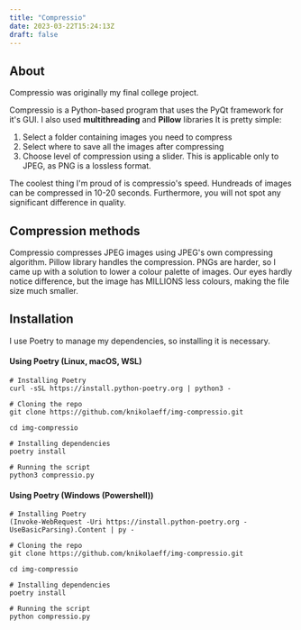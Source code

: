 ```yaml
---
title: "Compressio"
date: 2023-03-22T15:24:13Z
draft: false
---
```


## About

Compressio was originally my final college project. 

Сompressio is a Python-based program that uses the PyQt framework for it's GUI. I also used **multithreading** and **Pillow** libraries It is pretty simple: 
1. Select a folder containing images you need to compress
2. Select where to save all the images after compressing
3. Choose level of compression using a slider. This is applicable only to JPEG, as PNG is a lossless format. 

The coolest thing I'm proud of is compressio's speed. Hundreads of images can be compressed in 10-20 seconds. Furthermore, you will not spot any significant difference in quality. 

## Compression methods

Compressio compresses JPEG images using JPEG's own compressing algorithm. Pillow library handles the compression. PNGs are harder, so I came up with a solution to lower a colour palette of images. Our eyes hardly notice difference, but the image has MILLIONS less colours, making the file size much smaller.

## Installation

I use Poetry to manage my dependencies, so installing it is necessary.

#### Using Poetry (Linux, macOS, WSL)

```shell
# Installing Poetry 
curl -sSL https://install.python-poetry.org | python3 -

# Cloning the repo
git clone https://github.com/knikolaeff/img-compressio.git

cd img-compressio

# Installing dependencies
poetry install

# Running the script
python3 compressio.py
```

#### Using Poetry (Windows **(Powershell)**)

```shell
# Installing Poetry 
(Invoke-WebRequest -Uri https://install.python-poetry.org -UseBasicParsing).Content | py -

# Cloning the repo
git clone https://github.com/knikolaeff/img-compressio.git

cd img-compressio

# Installing dependencies
poetry install

# Running the script
python compressio.py
```